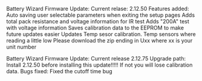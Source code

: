 Battery Wizard Firmware Update: 
Current relase: 2.12.50
Features added:
Auto saving user selectable parameters when exiting the setup pages
Adds total pack resistance and voltage information for IR test
Adds "200A" test with voltage information
Saves calibration data to the EEPROM to make future updates easier
Updates Temp sesor calibration.  Temp sensors where reading a little low
Please download the zip ending in Uxx where xx is your unit number


Battery Wizard Firmware Update:
Current release 2.12.75
Upgrade path:
Install 2.12.50 before installing this update!!!!!  If not you will lose calibration data. 
Bugs fixed:
Fixed the cutoff time bug
